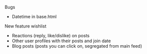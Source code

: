 Bugs
* Datetime in base.html

New feature wishlist
* Reactions (reply, like/dislike) on posts
* Other user profiles with their posts and join date
* Blog posts (posts you can click on, segregated from main feed)